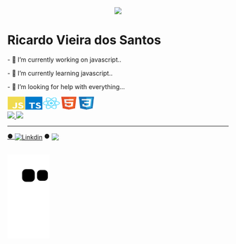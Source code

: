 <div align='center' > 
    <img  src="https://i.ibb.co/SvmPXnX/fundo2324.png">  

    
</div>
<h1>Ricardo Vieira dos Santos</h1>

<p>- 🔭 I’m currently working on javascript..</p>
<p>- 🌱 I’m currently learning javascript..</p>
<p>- 🤔 I’m looking for help with everything...</p>
<!--imagens ling-->
<div align='left' style="display: inline_block" cursor='none'>
  <img align="left"  height="30" width="40" cursor='default'  pointer-events: 'none'  src="https://raw.githubusercontent.com/devicons/devicon/master/icons/javascript/javascript-plain.svg">
  <img align="left" alt="Ts" height="30" width="40" cursor='none' src="https://raw.githubusercontent.com/devicons/devicon/master/icons/typescript/typescript-plain.svg">
  <img align="left" alt="React" height="30" width="40" cursor='none' src="https://raw.githubusercontent.com/devicons/devicon/master/icons/react/react-original.svg">
  <img align="left" alt="HTML" height="30" width="40" cursor='none' src="https://raw.githubusercontent.com/devicons/devicon/master/icons/html5/html5-original.svg">
  <img align="left" alt="CSS" height="30" width="40" cursor='none' src="https://raw.githubusercontent.com/devicons/devicon/master/icons/css3/css3-original.svg">
</div> <br>
<!--imagens ling-->
<br>

  <!--quadros-->
<div align="left">
  <a href="https://github.com/GuestRicardo">
  <!--quadro 1-->
    <img height="180em" src="https://github-readme-stats.vercel.app/api?username=guestricardo&show_icons=true
&theme=dark&include_all_commits=true&count_private=true"/>
  <!--quadro2-->
    <img height="180em" src="https://github-readme-stats.vercel.app/api/top-langs/?username=guestricardo&layout=compact&langs_count=7&theme=dark"/>
</div>
  <hr>
<div align="left">
 &#9679; <a href="https://br.linkedin.com/in/ricardo-vieira-dos-santos-4715a57b"><img align="center" height="30" alt="Linkdin"        src='https://upload.wikimedia.org/wikipedia/commons/thumb/b/b1/LinkedIn_Logo_2013_%282%29.svg/512px-LinkedIn_Logo_2013_%282%29.svg.png'></a>
&#9679; <a href="https://twitter.com/GuestRicardo" alt="Twitter"><img align="center" height="30"  src='https://upload.wikimedia.org/wikipedia/commons/5/51/Logo_twitter_wordmark_1000.png'></a>

</div>

<div style="display: inline_block"><br>

 <!-- <img align="center" alt="Rafa-Python" height="30" width="40" src="https://raw.githubusercontent.com/devicons/devicon/master/icons/python/python-original.svg">
  <img align="center" alt="Rafa-Csharp" height="30" width="40" src="https://raw.githubusercontent.com/devicons/devicon/master/icons/csharp/csharp-original.svg">
  <img align="right" alt="Rafa-pic" height="150" style="border-radius:50px;" src="https://media.discordapp.net/attachments/639956127056134178/890373478988013628/Publicacoes_Instagram_1_1.png?width=676&height=676">
</div>
  

  
<div> <br>
  <a href="" target="_blank"><img src="https://aleen42.github.io/badges/src/photoshop.svg"></a>
  <a href="" target="_blank"><img src="https://aleen42.github.io/badges/src/behance.svg" target="_blank"></a><br>
  <a href="" target="_blank"><img src="https://img.shields.io/badge/PlayStation-003791?style=for-the-badge&logo=playstation&logoColor=white"></a>
  <a href="" target="_blank"><img src="https://img.shields.io/badge/Xbox-107C10?style=for-the-badge&logo=xbox&logoColor=white"></a>
  <a href="" target="_blank"><img src="https://img.shields.io/badge/Steam-000000?style=for-the-badge&logo=steam&logoColor=white" target="_blank"></a><br>
  <a href="" target="_blank"><img src="https://img.shields.io/badge/Ubuntu-E95420?style=for-the-badge&logo=ubuntu&logoColor=white"></a>
  <a href="" target="_blank"><img src="https://img.shields.io/badge/Android-3DDC84?style=for-the-badge&logo=android&logoColor=white"></a>
  <a href="" target="_blank"><img src="https://img.shields.io/badge/Windows-0078D6?style=for-the-badge&logo=windows&logoColor=white"></a><br>
  <strong>https://dev.to/envoy_/150-badges-for-github-pnk</strong> ###################################<a href="https://www.reddit.com/user/guestricardo" target="_blank"><img src="https://aleen42.github.io/badges/src/reddit.svg" target="_blank"></a><br>
  <a href="https://www.instagram.com/guestricardo" target="_blank"><img src="https://img.shields.io/badge/-Instagram-%23E4405F?style=for-the-badge&logo=instagram&logoColor=white" target="_blank"></a>
 	<a href="https://www.twitch.tv/guestricardo23" target="_blank"><img src="https://img.shields.io/badge/Twitch-9146FF?style=for-the-badge&logo=twitch&logoColor=white" target="_blank"></a>
 <a href="https://discord.gg/Y5HQXUG" target="_blank"><img src="https://img.shields.io/badge/Discord-7289DA?style=for-the-badge&logo=discord&logoColor=white" target="_blank"></a> 
  <a href = "mailto:gestricardo22@gmail.com"><img src="https://img.shields.io/badge/-Gmail-%23333?style=for-the-badge&logo=gmail&logoColor=white" target="_blank"></a>
  <a href="https://www.linkedin.com/in/ricardo-vieira-dos-santos-4715a57b" target="_blank"><img src="https://img.shields.io/badge/-LinkedIn-%230077B5?style=for-the-badge&logo=linkedin&logoColor=white" target="_blank"></a> 
  <a href="https://www.facebook.com/home.php?ref=homescreenpwa" target="_blank"><img src="https://img.shields.io/badge/Facebook-1877F2?style=for-the-badge&logo=facebook&logoColor=white" target="_blank"></a> 
  <a href="https://twitter.com/GuestRicardo" target="_blank"><img src="https://img.shields.io/badge/Twitter-1DA1F2?style=for-the-badge&logo=twitter&logoColor=white" target="_blank"></a> 
 <div>
  
   <img align="left" alt="R" height="130" style="border-radius:50px;" src="https://media.giphy.com/media/muGYyrWwxOOMo/giphy.gif">
   <img align="left" alt="R" height="130" style="border-radius:50px;" src="https://media.giphy.com/media/9oF7EAvaFUOEU/giphy.gif">
   <img align="left" alt="R" height="130" style="border-radius:50px;" src="https://media.giphy.com/media/cXblnKXr2BQOaYnTni/giphy.gif">  -->
   
   
  </div>


  ![Snake animation](https://github.com/rafaballerini/rafaballerini/blob/output/github-contribution-grid-snake.svg)
  
</div>




